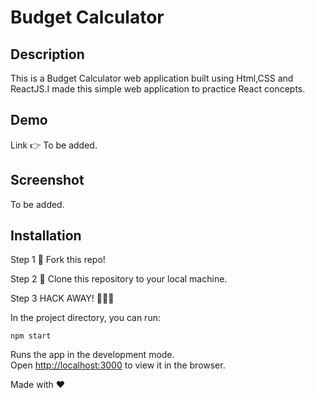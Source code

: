 # Budget Calculator

## Description

This is a Budget Calculator web application built using Html,CSS and ReactJS.I made this simple web application to practice React concepts.

## Demo

Link 👉 To be added.

## Screenshot

To be added.

## Installation

Step 1
🍴 Fork this repo!

Step 2
👯 Clone this repository to your local machine.

Step 3
HACK AWAY! 🔨🔨🔨

In the project directory, you can run:

`npm start`

Runs the app in the development mode.<br />
Open [http://localhost:3000](http://localhost:3000) to view it in the browser.

Made with ❤
